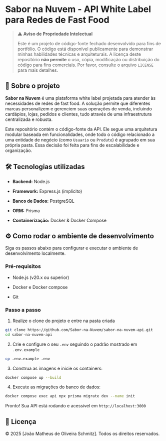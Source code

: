 # Sabor na Nuvem - API White Label para Redes de Fast Food

> ⚠️ **Aviso de Propriedade Intelectual**
>
> Este é um projeto de código-fonte fechado desenvolvido para fins de portfólio. O código está disponível publicamente para demonstrar minhas habilidades técnicas e arquiteturais. A licença deste repositório **não permite** o uso, cópia, modificação ou distribuição do código para fins comerciais. Por favor, consulte o arquivo `LICENSE` para mais detalhes.

## 📄 Sobre o projeto
**Sabor na Nuvem** é uma plataforma white label projetada para atender às necessidades de redes de fast food. A solução permite que diferentes marcas personalizem e gerenciem suas operações de venda, incluindo cardápios, lojas, pedidos e clientes, tudo através de uma infraestrutura centralizada e robusta.

Este repositório contém o código-fonte da API. Ele segue uma arquitetura modular baseada em funcionalidades, onde todo o código relacionado a uma entidade de negócio (como `Usuario` ou `Produto`) é agrupado em sua própria pasta. Essa decisão foi feita para fins de escalabilidade e organização.

## 🛠️ Tecnologias utilizadas
- **Backend:** Node.js

- **Framework:** Express.js (implícito)

- **Banco de Dados:** PostgreSQL

- **ORM:** Prisma

- **Containerização:** Docker & Docker Compose

## ⚙️ Como rodar o ambiente de desenvolvimento

Siga os passos abaixo para configurar e executar o ambiente de desenvolvimento localmente.

### Pré-requisitos
- Node.js (v20.x ou superior)

- Docker e Docker compose

- Git

### Passo a passo

1. Realize o clone do projeto e entre na pasta criada
```bash
git clone https://github.com/Sabor-na-Nuvem/sabor-na-nuvem-api.git
cd sabor-na-nuvem-api
```

2. Crie e configure o seu `.env` seguindo o padrão mostrado em `.env.example`
```bash
cp .env.example .env
```

3. Construa as imagens e inicie os containers:
```bash
docker compose up --build
```

4. Execute as migrações do banco de dados:
```bash
docker compose exec api npx prisma migrate dev --name init
```

Pronto! Sua API está rodando e acessível em `http://localhost:3000`

## 📄 Licença

© 2025 [João Matheus de Oliveira Schmitz]. Todos os direitos reservados.
